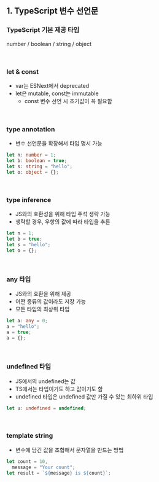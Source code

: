 ## 1. TypeScript 변수 선언문

### TypeScript 기본 제공 타입

number / boolean / string / object

<br>

### let & const

- var는 ESNext에서 deprecated
- let은 mutable, const는 immutable
  - const 변수 선언 시 초기값이 꼭 필요함

<br>

### type annotation

- 변수 선언문을 확장해서 타입 명시 가능

```ts
let n: number = 1;
let b: boolean = true;
let s: string = "hello";
let o: object = {};
```

<br>

### type inference

- JS와의 호환성을 위해 타입 주석 생략 가능
- 생략할 경우, 우항의 값에 따라 타입을 추론

```ts
let n = 1;
let b = true;
let s = "hello";
let o = {};
```

<br>

### any 타입

- JS와의 호환을 위해 제공
- 어떤 종류의 값이라도 저장 가능
- 모든 타입의 최상위 타입

```ts
let a: any = 0;
a = "hello";
a = true;
a = {};
```

<br>

### undefined 타입

- JS에서의 undefined는 값
- TS에서는 타입이기도 하고 값이기도 함
- undefined 타입은 undefined 값만 가질 수 있는 최하위 타입

```ts
let u: undefined = undefined;
```

<br>

### template string

- 변수에 담긴 값을 조합해서 문자열을 만드는 방법

```ts
let count = 10,
  message = "Your count";
let result = `${message} is ${count}`;
```
